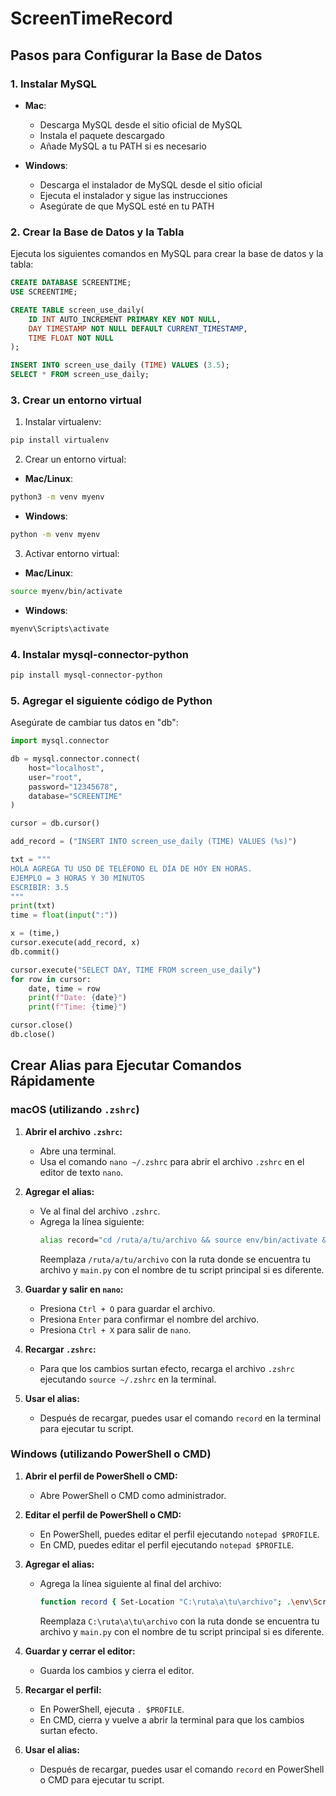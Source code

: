 # ScreenTimeRecord

## Pasos para Configurar la Base de Datos

### 1. Instalar MySQL
- **Mac**: 
  - Descarga MySQL desde el sitio oficial de MySQL
  - Instala el paquete descargado
  - Añade MySQL a tu PATH si es necesario

- **Windows**:
  - Descarga el instalador de MySQL desde el sitio oficial
  - Ejecuta el instalador y sigue las instrucciones
  - Asegúrate de que MySQL esté en tu PATH

### 2. Crear la Base de Datos y la Tabla
Ejecuta los siguientes comandos en MySQL para crear la base de datos y la tabla:

```sql
CREATE DATABASE SCREENTIME;
USE SCREENTIME;

CREATE TABLE screen_use_daily(
    ID INT AUTO_INCREMENT PRIMARY KEY NOT NULL,
    DAY TIMESTAMP NOT NULL DEFAULT CURRENT_TIMESTAMP,
    TIME FLOAT NOT NULL
);

INSERT INTO screen_use_daily (TIME) VALUES (3.5);
SELECT * FROM screen_use_daily;
```

### 3. Crear un entorno virtual
1. Instalar virtualenv:
```bash
pip install virtualenv
```

2. Crear un entorno virtual:
- **Mac/Linux**:
```bash
python3 -m venv myenv
```
- **Windows**:
```bash
python -m venv myenv
```

3. Activar entorno virtual:
- **Mac/Linux**:
```bash
source myenv/bin/activate
```
- **Windows**:
```bash
myenv\Scripts\activate
```

### 4. Instalar mysql-connector-python
```bash
pip install mysql-connector-python
```

### 5. Agregar el siguiente código de Python
Asegúrate de cambiar tus datos en "db":

```python
import mysql.connector

db = mysql.connector.connect(
    host="localhost",
    user="root",
    password="12345678",
    database="SCREENTIME"
)

cursor = db.cursor()

add_record = ("INSERT INTO screen_use_daily (TIME) VALUES (%s)")

txt = """
HOLA AGREGA TU USO DE TELÉFONO EL DÍA DE HOY EN HORAS.
EJEMPLO = 3 HORAS Y 30 MINUTOS
ESCRIBIR: 3.5
"""
print(txt)
time = float(input(":"))

x = (time,)
cursor.execute(add_record, x)
db.commit()

cursor.execute("SELECT DAY, TIME FROM screen_use_daily")
for row in cursor:
    date, time = row
    print(f"Date: {date}")
    print(f"Time: {time}")

cursor.close()
db.close()
```



## Crear Alias para Ejecutar Comandos Rápidamente

### macOS (utilizando `.zshrc`)

1. **Abrir el archivo `.zshrc`:**
   - Abre una terminal.
   - Usa el comando `nano ~/.zshrc` para abrir el archivo `.zshrc` en el editor de texto `nano`.

2. **Agregar el alias:**
   - Ve al final del archivo `.zshrc`.
   - Agrega la línea siguiente:
     ```bash
     alias record="cd /ruta/a/tu/archivo && source env/bin/activate && python3 main.py"
     ```
     Reemplaza `/ruta/a/tu/archivo` con la ruta donde se encuentra tu archivo y `main.py` con el nombre de tu script principal si es diferente.

3. **Guardar y salir en `nano`:**
   - Presiona `Ctrl + O` para guardar el archivo.
   - Presiona `Enter` para confirmar el nombre del archivo.
   - Presiona `Ctrl + X` para salir de `nano`.

4. **Recargar `.zshrc`:**
   - Para que los cambios surtan efecto, recarga el archivo `.zshrc` ejecutando `source ~/.zshrc` en la terminal.

5. **Usar el alias:**
   - Después de recargar, puedes usar el comando `record` en la terminal para ejecutar tu script.

### Windows (utilizando PowerShell o CMD)

1. **Abrir el perfil de PowerShell o CMD:**
   - Abre PowerShell o CMD como administrador.

2. **Editar el perfil de PowerShell o CMD:**
   - En PowerShell, puedes editar el perfil ejecutando `notepad $PROFILE`.
   - En CMD, puedes editar el perfil ejecutando `notepad $PROFILE`.

3. **Agregar el alias:**
   - Agrega la línea siguiente al final del archivo:
     ```bash
     function record { Set-Location "C:\ruta\a\tu\archivo"; .\env\Scripts\Activate.ps1; python main.py }
     ```
     Reemplaza `C:\ruta\a\tu\archivo` con la ruta donde se encuentra tu archivo y `main.py` con el nombre de tu script principal si es diferente.

4. **Guardar y cerrar el editor:**
   - Guarda los cambios y cierra el editor.

5. **Recargar el perfil:**
   - En PowerShell, ejecuta `. $PROFILE`.
   - En CMD, cierra y vuelve a abrir la terminal para que los cambios surtan efecto.

6. **Usar el alias:**
   - Después de recargar, puedes usar el comando `record` en PowerShell o CMD para ejecutar tu script.




